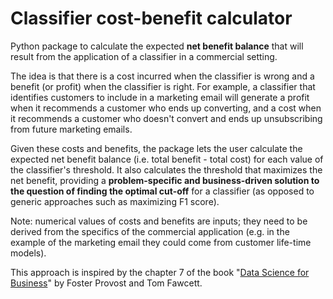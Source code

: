 # Classifier cost-benefit calculator
Python package to calculate the expected <b>net benefit balance</b> that will result from the application of a classifier in a commercial setting. 

The idea is that there is a cost incurred when the classifier is wrong and a benefit (or profit) when the classifier is right. For example, a classifier that identifies customers to include in a marketing email will generate a profit when it recommends a customer who ends up converting, and a cost when it recommends a customer who doesn't convert and ends up unsubscribing from future marketing emails.

Given these costs and benefits, the package lets the user calculate the expected net benefit balance (i.e. total benefit - total cost) for each value of the classifier's threshold. It also calculates the threshold that maximizes the net benefit, providing a <b>problem-specific and business-driven solution to the question of finding the optimal cut-off</b> for a classifier (as opposed to generic approaches such as maximizing F1 score).

Note: numerical values of costs and benefits are inputs; they need to be derived from the specifics of the commercial application (e.g. in the example of the marketing email they could come from customer life-time models).

This approach is inspired by the chapter 7 of the book "[Data Science for Business](https://learning.oreilly.com/library/view/data-science-for/9781449374273/)" by Foster Provost and Tom Fawcett.
